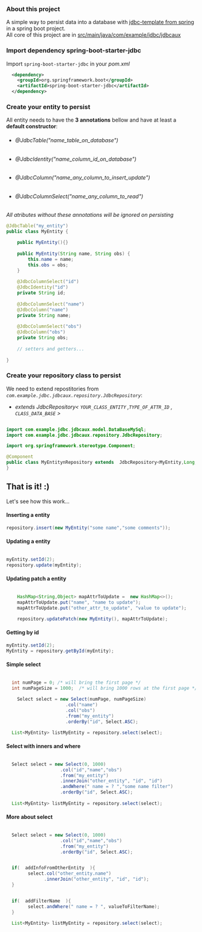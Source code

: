 ### About this project
A simple way to persist data into a database with  [jdbc-template from spring](https://spring.io/guides/gs/relational-data-access/) in a spring boot project. <br>
All core of this project are in [src/main/java/com/example/jdbc/jdbcaux](https://github.com/dilermando-lima/jdbc-template-easy/tree/master/src/main/java/com/example/jdbc/jdbcaux)


### Import dependency spring-boot-starter-jdbc

Import `spring-boot-starter-jdbc` in your *pom.xml*

```xml
  <dependency>
    <groupId>org.springframework.boot</groupId>
    <artifactId>spring-boot-starter-jdbc</artifactId>
  </dependency>
 ```


### Create your entity to persist
All entity needs to have the **3 annotations** bellow and have at least a **default constructor**:

* ###### *@JdbcTable("name_table_on_database")*
* ###### *@JdbcIdentity("name_column_id_on_database")*
* ###### *@JdbcColumn("name_any_column_to_insert_update")*
* ###### *@JdbcColumnSelect("name_any_column_to_read")*

*All atributes without these annotations will be ignored on persisting*


```java
@JdbcTable("my_entity")
public class MyEntity {

    public MyEntity(){}
    
    public MyEntity(String name, String obs) {
        this.name = name;
        this.obs = obs;
    }
    
    @JdbcColumnSelect("id")
    @JdbcIdentity("id")
    private String id;
    
    @JdbcColumnSelect("name")
    @JdbcColumn("name")
    private String name;
    
    @JdbcColumnSelect("obs")
    @JdbcColumn("obs")
    private String obs;
    
    // setters and getters...
   
}

```

### Create your repository class to persist
We need to extend repostitories from *`com.example.jdbc.jdbcaux.repository.JdbcRepository`*:<br> 
* *extends JdbcRepository< `YOUR_CLASS_ENTITY` ,`TYPE_OF_ATTR_ID` , `CLASS_DATA_BASE` >*


```java

import com.example.jdbc.jdbcaux.model.DataBaseMySql;
import com.example.jdbc.jdbcaux.repository.JdbcRepository;

import org.springframework.stereotype.Component;

@Component
public class MyEntitynRepository extends  JdbcRepository<MyEntity,Long, DataBaseMySql>  {
}

```

## That is it! :)
Let's see how this work...

#### Inserting a entity

```java
repository.insert(new MyEntity("some name","some comments"));

```

#### Updating a entity

```java

myEntity.setId(2);
repository.update(myEntity);

```

#### Updating patch a entity

```java

    HashMap<String,Object> mapAttrToUpdate =  new HashMap<>();
    mapAttrToUpdate.put("name", "name to update");
    mapAttrToUpdate.put("other_attr_to_update", "value to update");

    repository.updatePatch(new MyEntity(), mapAttrToUpdate);

```



#### Getting by id

```java
myEntity.setId(2);
MyEntity = repository.getById(myEntity);

```

#### Simple select

```java

  int numPage = 0; /* will bring the first page */
  int numPageSize = 1000;  /* will bring 1000 rows at the first page */
  
	Select select = new Select(numPage, numPageSize) 
                      .col("name")
                      .col("obs")
                      .from("my_entity")
                      .orderBy("id", Select.ASC);

  List<MyEntity> listMyEntity = repository.select(select);

```



#### Select with inners and where

```java

  Select select = new Select(0, 1000)
                    .col("id","name","obs")
                    .from("my_entity")
                    .innerJoin("other_entity", "id", "id")
                    .andWhere(" name = ? ","some name filter")
                    .orderBy("id", Select.ASC);
                        
  List<MyEntity> listMyEntity = repository.select(select);

```

#### More about select

```java

  Select select = new Select(0, 1000)
                    .col("id","name","obs")
                    .from("my_entity")
                    .orderBy("id", Select.ASC);


  if(  addInfoFromOtherEntity  ){
        select.col("other_entity.name")
              .innerJoin("other_entity", "id", "id");
  }


  if(  addFilterName  ){
        select.andWhere(" name = ? ", valueToFilterName);
  }

  List<MyEntity> listMyEntity = repository.select(select);

```






